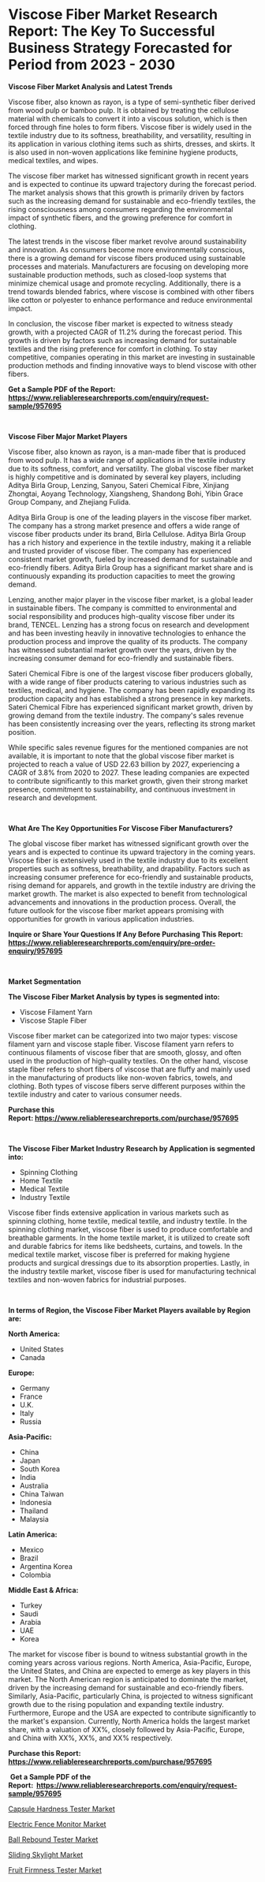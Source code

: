 <p><h1>Viscose Fiber Market Research Report: The Key To Successful Business Strategy Forecasted for Period from 2023 - 2030</h1></p><p><strong>Viscose Fiber Market Analysis and Latest Trends</strong></p>
<p><p>Viscose fiber, also known as rayon, is a type of semi-synthetic fiber derived from wood pulp or bamboo pulp. It is obtained by treating the cellulose material with chemicals to convert it into a viscous solution, which is then forced through fine holes to form fibers. Viscose fiber is widely used in the textile industry due to its softness, breathability, and versatility, resulting in its application in various clothing items such as shirts, dresses, and skirts. It is also used in non-woven applications like feminine hygiene products, medical textiles, and wipes.</p><p>The viscose fiber market has witnessed significant growth in recent years and is expected to continue its upward trajectory during the forecast period. The market analysis shows that this growth is primarily driven by factors such as the increasing demand for sustainable and eco-friendly textiles, the rising consciousness among consumers regarding the environmental impact of synthetic fibers, and the growing preference for comfort in clothing.</p><p>The latest trends in the viscose fiber market revolve around sustainability and innovation. As consumers become more environmentally conscious, there is a growing demand for viscose fibers produced using sustainable processes and materials. Manufacturers are focusing on developing more sustainable production methods, such as closed-loop systems that minimize chemical usage and promote recycling. Additionally, there is a trend towards blended fabrics, where viscose is combined with other fibers like cotton or polyester to enhance performance and reduce environmental impact.</p><p>In conclusion, the viscose fiber market is expected to witness steady growth, with a projected CAGR of 11.2% during the forecast period. This growth is driven by factors such as increasing demand for sustainable textiles and the rising preference for comfort in clothing. To stay competitive, companies operating in this market are investing in sustainable production methods and finding innovative ways to blend viscose with other fibers.</p></p>
<p><strong>Get a Sample PDF of the Report:&nbsp; <a href="https://www.reliableresearchreports.com/enquiry/request-sample/957695">https://www.reliableresearchreports.com/enquiry/request-sample/957695</a></strong></p>
<p>&nbsp;</p>
<p><strong>Viscose Fiber Major Market Players</strong></p>
<p><p>Viscose fiber, also known as rayon, is a man-made fiber that is produced from wood pulp. It has a wide range of applications in the textile industry due to its softness, comfort, and versatility. The global viscose fiber market is highly competitive and is dominated by several key players, including Aditya Birla Group, Lenzing, Sanyou, Sateri Chemical Fibre, Xinjiang Zhongtai, Aoyang Technology, Xiangsheng, Shandong Bohi, Yibin Grace Group Company, and Zhejiang Fulida. </p><p>Aditya Birla Group is one of the leading players in the viscose fiber market. The company has a strong market presence and offers a wide range of viscose fiber products under its brand, Birla Cellulose. Aditya Birla Group has a rich history and experience in the textile industry, making it a reliable and trusted provider of viscose fiber. The company has experienced consistent market growth, fueled by increased demand for sustainable and eco-friendly fibers. Aditya Birla Group has a significant market share and is continuously expanding its production capacities to meet the growing demand.</p><p>Lenzing, another major player in the viscose fiber market, is a global leader in sustainable fibers. The company is committed to environmental and social responsibility and produces high-quality viscose fiber under its brand, TENCEL. Lenzing has a strong focus on research and development and has been investing heavily in innovative technologies to enhance the production process and improve the quality of its products. The company has witnessed substantial market growth over the years, driven by the increasing consumer demand for eco-friendly and sustainable fibers.</p><p>Sateri Chemical Fibre is one of the largest viscose fiber producers globally, with a wide range of fiber products catering to various industries such as textiles, medical, and hygiene. The company has been rapidly expanding its production capacity and has established a strong presence in key markets. Sateri Chemical Fibre has experienced significant market growth, driven by growing demand from the textile industry. The company's sales revenue has been consistently increasing over the years, reflecting its strong market position.</p><p>While specific sales revenue figures for the mentioned companies are not available, it is important to note that the global viscose fiber market is projected to reach a value of USD 22.63 billion by 2027, experiencing a CAGR of 3.8% from 2020 to 2027. These leading companies are expected to contribute significantly to this market growth, given their strong market presence, commitment to sustainability, and continuous investment in research and development.</p></p>
<p>&nbsp;</p>
<p><strong>What Are The Key Opportunities For Viscose Fiber Manufacturers?</strong></p>
<p><p>The global viscose fiber market has witnessed significant growth over the years and is expected to continue its upward trajectory in the coming years. Viscose fiber is extensively used in the textile industry due to its excellent properties such as softness, breathability, and drapability. Factors such as increasing consumer preference for eco-friendly and sustainable products, rising demand for apparels, and growth in the textile industry are driving the market growth. The market is also expected to benefit from technological advancements and innovations in the production process. Overall, the future outlook for the viscose fiber market appears promising with opportunities for growth in various application industries.</p></p>
<p><strong>Inquire or Share Your Questions If Any Before Purchasing This Report: <a href="https://www.reliableresearchreports.com/enquiry/pre-order-enquiry/957695">https://www.reliableresearchreports.com/enquiry/pre-order-enquiry/957695</a></strong></p>
<p>&nbsp;</p>
<p><strong>Market Segmentation</strong></p>
<p><strong>The Viscose Fiber Market Analysis by types is segmented into:</strong></p>
<p><ul><li>Viscose Filament Yarn</li><li>Viscose Staple Fiber</li></ul></p>
<p><p>Viscose fiber market can be categorized into two major types: viscose filament yarn and viscose staple fiber. Viscose filament yarn refers to continuous filaments of viscose fiber that are smooth, glossy, and often used in the production of high-quality textiles. On the other hand, viscose staple fiber refers to short fibers of viscose that are fluffy and mainly used in the manufacturing of products like non-woven fabrics, towels, and clothing. Both types of viscose fibers serve different purposes within the textile industry and cater to various consumer needs.</p></p>
<p><strong>Purchase this Report:&nbsp;<a href="https://www.reliableresearchreports.com/purchase/957695">https://www.reliableresearchreports.com/purchase/957695</a></strong></p>
<p>&nbsp;</p>
<p><strong>The Viscose Fiber Market Industry Research by Application is segmented into:</strong></p>
<p><ul><li>Spinning Clothing</li><li>Home Textile</li><li>Medical Textile</li><li>Industry Textile</li></ul></p>
<p><p>Viscose fiber finds extensive application in various markets such as spinning clothing, home textile, medical textile, and industry textile. In the spinning clothing market, viscose fiber is used to produce comfortable and breathable garments. In the home textile market, it is utilized to create soft and durable fabrics for items like bedsheets, curtains, and towels. In the medical textile market, viscose fiber is preferred for making hygiene products and surgical dressings due to its absorption properties. Lastly, in the industry textile market, viscose fiber is used for manufacturing technical textiles and non-woven fabrics for industrial purposes.</p></p>
<p>&nbsp;</p>
<p><strong>In terms of Region, the Viscose Fiber Market Players available by Region are:</strong></p>
<p>
    <p> <strong> North America: </strong>
        <ul>
            <li>United States</li>
            <li>Canada</li>
        </ul>
        </p> 
    <p> <strong> Europe: </strong>
        <ul>
            <li>Germany</li>
            <li>France</li>
            <li>U.K.</li>
            <li>Italy</li>
            <li>Russia</li>
        </ul>
        </p> 
    <p> <strong> Asia-Pacific: </strong>
        <ul>
            <li>China</li>
            <li>Japan</li>
            <li>South Korea</li>
            <li>India</li>
            <li>Australia</li>
            <li>China Taiwan</li>
            <li>Indonesia</li>
            <li>Thailand</li>
            <li>Malaysia</li>
        </ul>
        </p> 
    <p> <strong> Latin America: </strong>
        <ul>
            <li>Mexico</li>
            <li>Brazil</li>
            <li>Argentina Korea</li>
            <li>Colombia</li>
        </ul>
        </p> 
    <p> <strong> Middle East & Africa: </strong>
        <ul>
            <li>Turkey</li>
            <li>Saudi</li>
            <li>Arabia</li>
            <li>UAE</li>
            <li>Korea</li>
        </ul>
    </p>
    </p>
<p><p>The market for viscose fiber is bound to witness substantial growth in the coming years across various regions. North America, Asia-Pacific, Europe, the United States, and China are expected to emerge as key players in this market. The North American region is anticipated to dominate the market, driven by the increasing demand for sustainable and eco-friendly fibers. Similarly, Asia-Pacific, particularly China, is projected to witness significant growth due to the rising population and expanding textile industry. Furthermore, Europe and the USA are expected to contribute significantly to the market's expansion. Currently, North America holds the largest market share, with a valuation of XX%, closely followed by Asia-Pacific, Europe, and China with XX%, XX%, and XX% respectively.</p></p>
<p><strong>Purchase this Report: <a href="https://www.reliableresearchreports.com/purchase/957695">https://www.reliableresearchreports.com/purchase/957695</a></strong></p>
<p>&nbsp;<strong>Get a Sample PDF of the Report:&nbsp;&nbsp;<a href="https://www.reliableresearchreports.com/enquiry/request-sample/957695">https://www.reliableresearchreports.com/enquiry/request-sample/957695</a></strong></p>
<p><strong></strong></p>
<p><p><a href="https://medium.com/@sk99912151/analyzing-capsule-hardness-tester-market-global-industry-perspective-and-forecast-2023-to-2030-ce4f34290886">Capsule Hardness Tester Market</a></p><p><a href="https://medium.com/@chiragreportprime/electric-fence-monitor-market-trends-forecast-and-competitive-analysis-to-2030-275d00a0d590">Electric Fence Monitor Market</a></p><p><a href="https://medium.com/@sainreportprime/ball-rebound-tester-market-insight-market-trends-growth-forecasted-from-2023-to-2030-0e1f949cdc16">Ball Rebound Tester Market</a></p><p><a href="https://medium.com/@tanaysamar7412/sliding-skylight-market-size-market-outlook-and-market-forecast-2023-to-2030-441ffb18ca2e">Sliding Skylight Market</a></p><p><a href="https://medium.com/@prachi.reportprime/fruit-firmness-tester-market-the-key-to-successful-business-strategy-forecast-till-2030-5f22aeb55ca5">Fruit Firmness Tester Market</a></p></p>
